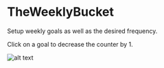 # TheWeeklyBucket

Setup weekly goals as well as the desired frequency.

Click on a goal to decrease the counter by 1.

![alt text](https://leuzziluigi.github.io/images/pic02.jpg)
